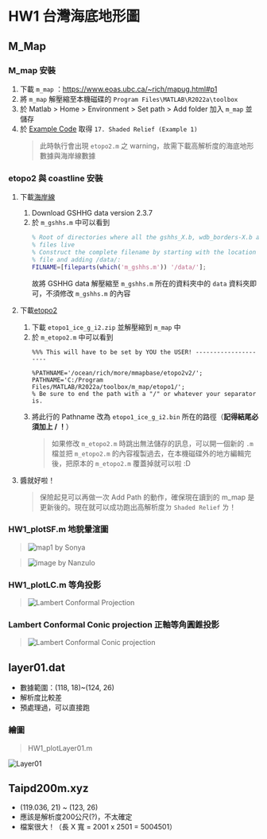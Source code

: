 # HW1 台灣海底地形圖

## M_Map
### M_map 安裝
1. 下載 `m_map` ：https://www.eoas.ubc.ca/~rich/mapug.html#p1
2. 將 `m_map` 解壓縮至本機磁碟的 `Program Files\MATLAB\R2022a\toolbox`
3. 於 Matlab > Home > Environment > Set path > Add folder 加入 `m_map` 並儲存
4. 於 [Example Code](https://www.eoas.ubc.ca/~rich/map.html#examples)  取得 `17. Shaded Relief (Example 1)`
   > 此時執行會出現 `etopo2.m` 之 warning，故需下載高解析度的海底地形數據與海岸線數據
 
### etopo2 與 coastline 安裝
1. 下載[海岸線](https://www.ngdc.noaa.gov/mgg/shorelines/gshhs.html)
    1. Download GSHHG data version 2.3.7
    2. 於 `m_gshhs.m` 中可以看到
       ```m
       % Root of directories where all the gshhs_X.b, wdb_borders-X.b and wdb_rivers_X.
       % files live
       % Construct the complete filename by starting with the location of this
       % file and adding /data/:
       FILNAME=[fileparts(which('m_gshhs.m')) '/data/'];
       ```
       故將 GSHHG data 解壓縮至 `m_gshhs.m` 所在的資料夾中的 `data` 資料夾即可，不須修改 `m_gshhs.m` 的內容

2. 下載[etopo2](https://www.ngdc.noaa.gov/mgg/global/relief/ETOPO1/data/ice_surface/grid_registered/binary/)
    1. 下載 `etopo1_ice_g_i2.zip` 並解壓縮到 `m_map` 中
    2. 於 `m_etopo2.m` 中可以看到
       ```
       %%% This will have to be set by YOU the USER! ---------------------

       %PATHNAME='/ocean/rich/more/mmapbase/etopo2v2/';
       PATHNAME='C:/Program Files/MATLAB/R2022a/toolbox/m_map/etopo1/';   
       % Be sure to end the path with a "/" or whatever your separator is.
       ```
    3. 將此行的 Pathname 改為 `etopo1_ice_g_i2.bin` 所在的路徑（**記得結尾必須加上 / ！**）
       > 如果修改 `m_etopo2.m` 時跳出無法儲存的訊息，可以開一個新的 `.m` 檔並把 `m_etopo2.m` 的內容複製過去，在本機磁碟外的地方編輯完後，把原本的 `m_etopo2.m` 覆蓋掉就可以啦 :D
 
 3. 醬就好啦！
    > 保險起見可以再做一次 Add Path 的動作，確保現在讀到的 m_map 是更新後的。現在就可以成功跑出高解析度ㄉ `Shaded Relief` ㄌ！
 
### HW1_plotSF.m **地貌暈渲圖**
> ![map1](https://user-images.githubusercontent.com/28960431/222152913-4a2ac5d5-90d1-407b-869d-0f87a41e4e98.png)
> by Sonya

> ![image](https://user-images.githubusercontent.com/126145166/222143598-46c7dac2-6007-433f-88ba-23ff27373e85.jpg)
> by Nanzulo

### HW1_plotLC.m **等角投影**
> ![Lambert Conformal Projection](https://user-images.githubusercontent.com/28960431/222158380-58796fa1-ced9-46ab-9ae0-785f75510003.png)

### Lambert Conformal Conic projection **正軸等角圓錐投影**
> ![Lambert Conformal Conic projection](https://user-images.githubusercontent.com/126145166/222165932-812935a3-60dc-475b-a5c1-d9adbe3ea774.jpg)


## layer01.dat
* 數據範圍：(118, 18)~(124, 26)
* 解析度比較差
* 預處理過，可以直接跑

### 繪圖
> HW1_plotLayer01.m

 ![Layer01](https://user-images.githubusercontent.com/28960431/222131023-61233794-2374-4111-ad53-4d01a66490c6.png)

## Taipd200m.xyz
  * (119.036, 21) ~ (123, 26)
  * 應該是解析度200公尺(?)，不太確定
  * 檔案很大！（長 X 寬 = 2001 x 2501 = 5004501）
 
